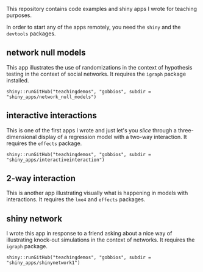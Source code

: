 This repository contains code examples and shiny apps I wrote for teaching purposes.

In order to start any of the apps remotely, you need the `shiny` and the `devtools` packages.

## network null models

This app illustrates the use of randomizations in the context of hypothesis testing in the context of social networks. It requires the `igraph` package installed.

`shiny::runGitHub("teachingdemos", "gobbios", subdir = "shiny_apps/network_null_models")`


## interactive interactions

This is one of the first apps I wrote and just let's you *slice* through a three-dimensional display of a regression model with a two-way interaction. It requires the `effects` package.

`shiny::runGitHub("teachingdemos", "gobbios", subdir = "shiny_apps/interactiveinteraction")`

## 2-way interaction

This is another app illustrating visually what is happening in models with interactions. It requires the `lme4` and `effects` packages.


## shiny network

I wrote this app in response to a friend asking about a nice way of illustrating knock-out simulations in the context of networks. It requires the `igraph` package.

`shiny::runGitHub("teachingdemos", "gobbios", subdir = "shiny_apps/shinynetwork1")`
